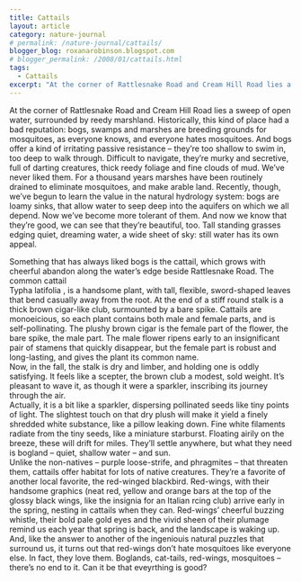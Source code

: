 ```yaml
---
title: Cattails
layout: article
category: nature-journal
# permalink: /nature-journal/cattails/
blogger_blog: roxanarobinson.blogspot.com
# blogger_permalink: /2008/01/cattails.html
tags:
  - Cattails
excerpt: "At the corner of Rattlesnake Road and Cream Hill Road lies a sweep of open water, surrounded by reedy marshland. Historically, this kind of place had a bad reputation: bogs, swamps and marshes are breeding grounds for mosquitoes, as everyone knows, and everyone hates mosquitoes."
---
```


At the corner of Rattlesnake Road and Cream Hill Road lies a sweep of open water, surrounded by reedy marshland. Historically, this kind of place had a bad reputation: bogs, swamps and marshes are breeding grounds for mosquitoes, as everyone knows, and everyone hates mosquitoes. And bogs offer a kind of irritating passive resistance &#8211; they&#8217;re too shallow to swim in, too deep to walk through. Difficult to navigate, they&#8217;re murky and secretive, full of darting creatures, thick reedy foliage and fine clouds of mud. We&#8217;ve never liked them. For a thousand years marshes have been routinely drained to eliminate mosquitoes, and make arable land. Recently, though, we&#8217;ve begun to learn the value in the natural hydrology system: bogs are loamy sinks, that allow water to seep deep into the aquifers on which we all depend. Now we&#8217;ve become more tolerant of them. And now we know that they&#8217;re good, we can see that they&#8217;re beautiful, too. Tall standing grasses edging quiet, dreaming water, a wide sheet of sky: still water has its own appeal.  

Something that has always liked bogs is the cattail, which grows with cheerful abandon along the water&#8217;s edge beside Rattlesnake Road. The common cattail   
<span></span> Typha latifolia <span></span>, is a handsome plant, with tall, flexible, sword-shaped leaves that bend casually away from the root. At the end of a stiff round stalk is a thick brown cigar-like club, surmounted by a bare spike. Cattails are monoeicious, so each plant contains both male and female parts, and is self-pollinating. The plushy brown cigar is the female part of the flower, the bare spike, the male part. The male flower ripens early to an insignificant pair of stamens that quickly disappear, but the female part is robust and long-lasting, and gives the plant its common name.  
Now, in the fall, the stalk is dry and limber, and holding one is oddly satisfying. It feels like a scepter, the brown club a modest, sold weight. It&#8217;s pleasant to wave it, as though it were a sparkler, inscribing its journey through the air.  
Actually, it is a bit like a sparkler, dispersing pollinated seeds like tiny points of light. The slightest touch on that dry plush will make it yield a finely shredded white substance, like a pillow leaking down. Fine white filaments radiate from the tiny seeds, like a miniature starburst. Floating airily on the breeze, these will drift for miles. They&#8217;ll settle anywhere, but what they need is bogland &#8211; quiet, shallow water &#8211; and sun.  
Unlike the non-natives &#8211; purple loose-strife, and phragmites &#8211; that threaten them, cattails offer habitat for lots of native creatures. They&#8217;re a favorite of another local favorite, the red-winged blackbird. Red-wings, with their handsome graphics (neat red, yellow and orange bars at the top of the glossy black wings, like the insignia for an Italian rcing club) arrive early in the spring, nesting in cattails when they can. Red-wings&#8217; cheerful buzzing whistle, their bold pale gold eyes and the vivid sheen of their plumage remind us each year that spring is back, and the landscape is waking up.  
And, like the answer to another of the ingeniouis natural puzzles that surround us, it turns out that red-wings don&#8217;t hate mosquitoes like everyone else. In fact, they love them. Boglands, cat-tails, red-wings, mosquitoes &#8211; there&#8217;s no end to it. Can it be that eveyrthing is good?  

<!-- November, 2007 -->